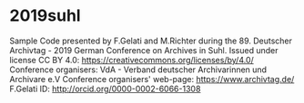 # 2019suhl
Sample Code presented by F.Gelati and M.Richter during the 89. Deutscher Archivtag - 2019 German Conference on Archives in Suhl.
Issued under license CC BY 4.0: https://creativecommons.org/licenses/by/4.0/ 
Conference organisers: VdA - Verband deutscher Archivarinnen und Archivare e.V
Conference organisers' web-page: https://www.archivtag.de/  
F.Gelati ID: http://orcid.org/0000-0002-6066-1308
